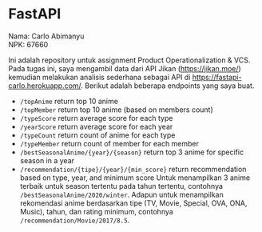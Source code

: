 # FastAPI

Nama: Carlo Abimanyu <br>
NPK: 67660 <br>

Ini adalah repository untuk assignment Product Operationalization & VCS. Pada tugas ini, saya mengambil data dari API Jikan (https://jikan.moe/) kemudian melakukan analisis sederhana sebagai API di https://fastapi-carlo.herokuapp.com/. Berikut adalah beberapa endpoints yang saya buat.
* `/topAnime` return top 10 anime
* `/topMember` return top 10 anime (based on members count)
* `/typeScore` return average score for each type
* `/yearScore` return average score for each year
* `/typeCount` return count of anime for each type
* `/typeMember` return count of member for each member
* `/bestSeasonalAnime/{year}/{season}` return top 3 anime for specific season in a year
* `/recommendation/{tipe}/{year}/{min_score}` return recommendation based on type, year, and minimum score
Untuk menampilkan 3 anime terbaik untuk season tertentu pada tahun tertentu, contohnya `/bestSeasonalAnime/2020/winter`. Adapun untuk menampilkan rekomendasi anime berdasarkan tipe (TV, Movie, Special, OVA, ONA, Music), tahun, dan rating minimum, contohnya `/recommendation/Movie/2017/8.5`.
